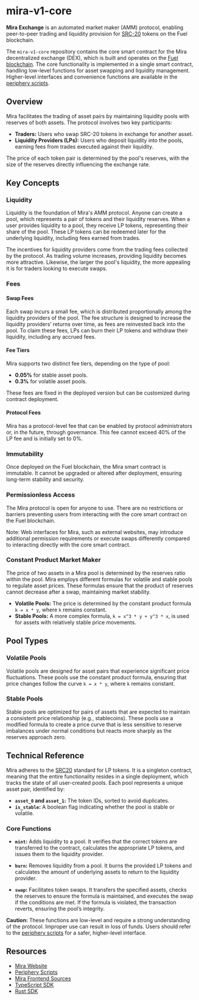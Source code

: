 # mira-v1-core

**Mira Exchange** is an automated market maker (AMM) protocol, enabling peer-to-peer trading and liquidity provision
for [SRC-20](https://github.com/FuelLabs/sway-standards/blob/master/docs/src/src-20-native-asset.md) tokens on the Fuel
blockchain.

The `mira-v1-core` repository contains the core smart contract for the Mira decentralized exchange (DEX), which is built
and operates on the [Fuel blockchain](https://fuel.network/). The core functionality is implemented in a single smart
contract, handling low-level functions for asset swapping and liquidity management. Higher-level interfaces and
convenience functions are available in the [periphery scripts](https://github.com/mira-amm/mira-v1-periphery).

## Overview

Mira facilitates the trading of asset pairs by maintaining liquidity pools with reserves of both assets. The protocol
involves two key participants:

- **Traders:** Users who swap SRC-20 tokens in exchange for another asset.
- **Liquidity Providers (LPs):** Users who deposit liquidity into the pools, earning fees from trades executed against
  their liquidity.

The price of each token pair is determined by the pool's reserves, with the size of the reserves directly influencing
the exchange rate.

## Key Concepts

### Liquidity

Liquidity is the foundation of Mira's AMM protocol. Anyone can create a pool, which represents a pair of tokens and
their liquidity reserves. When a user provides liquidity to a pool, they receive LP tokens, representing their share of
the pool. These LP tokens can be redeemed later for the underlying liquidity, including fees earned from trades.

The incentives for liquidity providers come from the trading fees collected by the protocol. As trading volume
increases, providing liquidity becomes more attractive. Likewise, the larger the pool's liquidity, the more appealing it
is for traders looking to execute swaps.

### Fees

#### Swap Fees

Each swap incurs a small fee, which is distributed proportionally among the liquidity providers of the pool. The fee
structure is designed to increase the liquidity providers’ returns over time, as fees are reinvested back into the pool.
To claim these fees, LPs can burn their LP tokens and withdraw their liquidity, including any accrued fees.

#### Fee Tiers

Mira supports two distinct fee tiers, depending on the type of pool:

- **0.05%** for stable asset pools.
- **0.3%** for volatile asset pools.

These fees are fixed in the deployed version but can be customized during contract deployment.

#### Protocol Fees

Mira has a protocol-level fee that can be enabled by protocol administrators or, in the future, through governance. This
fee cannot exceed 40% of the LP fee and is initially set to 0%.

### Immutability

Once deployed on the Fuel blockchain, the Mira smart contract is immutable. It cannot be upgraded or altered after
deployment, ensuring long-term stability and security.

### Permissionless Access

The Mira protocol is open for anyone to use. There are no restrictions or barriers preventing users from interacting
with the core smart contract on the Fuel blockchain.

Note: Web interfaces for Mira, such as external websites, may introduce additional permission requirements or execute
swaps differently compared to interacting directly with the core smart contract.

### Constant Product Market Maker

The price of two assets in a Mira pool is determined by the reserves ratio within the pool. Mira employs different
formulas for volatile and stable pools to regulate asset prices. These formulas ensure that the product of reserves
cannot decrease after a swap, maintaining market stability.

- **Volatile Pools:** The price is determined by the constant product formula `k = x * y`, where `k` remains constant.
- **Stable Pools:** A more complex formula, `k = x^3 * y + y^3 * x`, is used for assets with relatively stable price
  movements.

## Pool Types

### Volatile Pools

Volatile pools are designed for asset pairs that experience significant price fluctuations. These pools use the constant
product formula, ensuring that price changes follow the curve `k = x * y`, where `k` remains constant.

### Stable Pools

Stable pools are optimized for pairs of assets that are expected to maintain a consistent price relationship (e.g.,
stablecoins). These pools use a modified formula to create a price curve that is less sensitive to reserve imbalances
under normal conditions but reacts more sharply as the reserves approach zero.

## Technical Reference

Mira adheres to the [SRC20](https://github.com/FuelLabs/sway-standards/blob/master/docs/src/src-20-native-asset.md)
standard for LP tokens. It is a singleton contract, meaning that the entire functionality resides in a single
deployment, which tracks the state of all user-created pools. Each pool represents a unique asset pair, identified by:

- **`asset_0` and `asset_1`:** The token IDs, sorted to avoid duplicates.
- **`is_stable`:** A boolean flag indicating whether the pool is stable or volatile.

### Core Functions

- **`mint`:** Adds liquidity to a pool. It verifies that the correct tokens are transferred to the contract, calculates
  the appropriate LP tokens, and issues them to the liquidity provider.

- **`burn`:** Removes liquidity from a pool. It burns the provided LP tokens and calculates the amount of underlying
  assets to return to the liquidity provider.

- **`swap`:** Facilitates token swaps. It transfers the specified assets, checks the reserves to ensure the formula is
  maintained, and executes the swap if the conditions are met. If the formula is violated, the transaction reverts,
  ensuring the pool’s integrity.

**Caution:** These functions are low-level and require a strong understanding of the protocol. Improper use can result
in loss of funds. Users should refer to the [periphery scripts](https://github.com/mira-amm/mira-v1-periphery) for a
safer, higher-level interface.

## Resources

- [Mira Website](https://mira.ly/)
- [Periphery Scripts](https://github.com/mira-amm/mira-v1-periphery)
- [Mira Frontend Sources](https://github.com/mira-amm/mira-amm-web)
- [TypeScript SDK](https://github.com/mira-amm/mira-v1-ts)
- [Rust SDK](https://github.com/mira-amm/mira-v1-rs)
